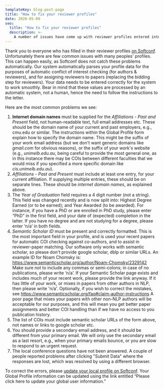 ```yaml
---
templateKey: blog-post-page
title: "How to fix your reviewer profiles"
date: 2020-05-09
seo:
  title: "How to fix your reviewer profiles"
  description: >- 
    A number of issues have come up with reviewer profiles entered into Softconf. Here we explain how to fix them.
---
```


Thank you to everyone who has filled in their reviewer profiles [on Softconf](https://www.softconf.com/emnlp2020/papers/user/scmd.cgi?scmd=updateProfile). 
Unfortunately there are few common issues with many peoples' profiles.
This can happen easily, as Softconf does not catch these problems automatically.
Our system automatically parses your profile data for the purposes of automatic conflict of interest checking (for authors & reviewers), and for assigning reviewers to papers (replacing the bidding step for reviewers). 
Your data needs to be entered correctly for the system to work smoothly. 
Bear in mind that these values are processed by an automatic system, not a human, hence the need to follow the instructions to the letter.

Here are the most common problems we see:

1. **Internet domain names** must be supplied for the *Affiliations - Past and Present* field, not human-readable text, full email addresses etc. These should be the domain name of your current and past employers, e.g., cmu.edu or similar. The instructions within the Global Profile form explain how to specify the domain name. This might be the suffix of your work email address (but we don't want generic domains like *gmail.com* for obvious reasons), or the suffix of your work's website (e.g., *unimelb.edu.au*, being careful to provide the most general one, as in this instance there may be COIs between different faculties that we would miss if you specified a more specific domain like *cis.unimelb.edu.au*).
1. *Affiliations - Past and Present* must include at least one entry, for your current affiliation. If supplying multiple entries, these should be on separate lines. These should be *internet domain names*, as explained above.
1. The *Year of Graduation* field requires a 4 digit number (not a string). This field was changed recently and is now split into: Highest Degree Earned (or to be earned); and Year Awarded (to be awarded). For instance, if you have a PhD or are enrolled in PhD study, please enter “PhD” in the first field, and your date of (expected) completion in the latter. If you have no degree and are not studying for a degree, please enter ‘n/a’ in both fields.
1. *Semantic Scholar ID* must be present and correctly formatted. This is the most important field in your profile, and is used your recent papers for automatic COI checking against co-authors, and to assist in reviewer-paper matching. Our software only works with semantic scholar, so please don't provide google scholar, dblp or similar URLs.
An example ID for Noam Chomsky is: https://www.semanticscholar.org/author/Noam-Chomsky/2329142  Make sure not to include any commas or semi-colons; in case of no publications, please write ‘n/a’. If your Semantic Scholar page exists and includes much of your recent work, please provide the link anyway. If it has little of your work, or mixes in papers from other authors in NLP, then please write 'n/a'. Optionally, if you wish to correct the mistakes, see https://www.semanticscholar.org/faq#claim-author-instructions A poor page that mixes your papers with other non-NLP authors will be acceptable for our purposes, and this will mean you get better paper assignments and better COI handling than if we have no access to you publication history.
1. The list of COIs must include semantic scholar URLs of the form above, not names or links to google scholar etc. 
1. You should provide a secondary email address, and it should be different from your primary email. We will only use the secondary email as a last resort, e.g., when your primary emails bounce, or you are slow to respond to an urgent request.
1. The local conference questions have not been answered. A couple of people reported problems after clicking "Submit Data" where the responses are lost, which was resolved by using a different browser.

To correct the errors, please [update your local profile on Softconf](https://www.softconf.com/emnlp2020/papers/user/scmd.cgi?scmd=updateProfile). Your Global Profile information can be updated using the link entitled “Please click here to update your global user information.”
